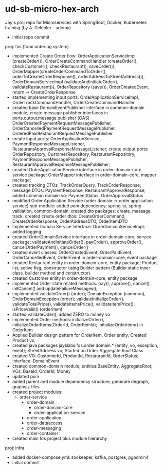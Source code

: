 # ud-sb-micro-hex-arch
Jay's proj repo for Microservices with SpringBoot, Docker, Kubernetes training (by A. Gelenler - udemy)

- initial repo commit

proj: fos (food ordering system)
- implemented Create Order flow: OrderApplicationServiceImpl (createOrder()), OrderCreateCommandHandler (createOrder(), checkCustomer(), checkRestaurant(), saveOrder()), OrderMapper(createOrderCommandToOrder(), orderToCreateOrderResponse(), orderAddressToStreetAddress()), OrderDomainServiceImpl (validateAndInitiateOrder(), validateRestaurant()), OrderRepository (save()), OrderCreatedEvent, return -> CreateOrderResponse
- started implementing input ports: OrderApplicationServiceImpl, OrderTrackCommandHandler, OrderCreateCommandHandler
- created base DomainEventPublisher interface in common-domain module; create message publisher interfaces in ports.output.message.publisher (OAS): OrderCreatedPaymentRequestMessagePublisher, OrderCancelledPaymentRequestMessagePublisher, OrderedPaidRestaurantRequestMessagePublisher
- create input ports: OrderApplicationService, PaymentResponseMessageListener, RestaurantApprovalResponseMessageListener; create output ports: OrderRepository, CustomerRepository, RestaurantRepository, PaymentResponseMessagePublisher, RestaurantApprovalResponseMessagePublisher; 
- created OrderApplicationService interface in order-domain-core, service package; OrderMapper interface in order-domain-core, mapper package; 
- created tracking DTOs: TrackOrderQuery, TrackOrderResponse; message DTOs: PaymentResponse, RestaurantApprovalResponse; added common domain vo: PaymentStatus, OrderApprovalStatus
- modified Order Application Service (order domain -> order application service) sub-module: added pom dependency: spring-tx, spring-validation, common-domain; created dto packages: create, message, track; created create order dtos: CreateOrderCommand, CreateOrderResponse, OrderAddressDTO, OrderItemDTO
- Implemented Domain Service Interface: OrderDomainServiceImpl; added logging
- created OrderDomainService interface in order-domain-core, service package: validateAndInitiateOrder(), payOrder(), approveOrder(), cancelOrderPayment(), cancelOrder()
- created event classes: OrderCreatedEvent, OrderPaidEvent, OrderCancelledEvent, OrderEvent in order-domain-core, event package
- created Restaurant entity in order-domain-core, entity package; Product list, active flag, constructor using Builder pattern (Builder static inner class, builder method and constructor)
- created Customer entity in order-domain-core, entity package
- implemented Order state related methods: pay(), approve(), cancel(), initCancel() and updateFailureMessages(); 
- implemented validateOrder() (order); DomainException (common), OrderDomainException (order); validateInitializeOrder(), validateTotalPrice(), validateItemsPrice(), validateItemPrice(), isPriceValid() (orderItem)
- started validateOder(); added ZERO to money vo
- implemented Order methods: initializeOrder(), initializeOrderItems(OrderId, OrderItemId); initializeOrderItem() in OrderItem 
- Applied Builder design pattern for OrderItem, Order entity; Created Product vo;
- created java packages jayslabs.fos.order.domain.* (entity, vo, exception, event); StreetAddress vo; Started on Order Aggregate Root Class
- created VO: CustomerId, ProductId, RestaurantId, OrderStatus; Interface: DomainEvent
- created common-domain module, entities:BaseEntity, AggregateRoot; VOs: BaseId, OrderId, Money
- updated pom
- added parent and module dependency structure; generate degraph, graphviz files
- created project modules: 
  - order-service
    - order-domain 
      - order-domain-core
      - order-application-service
    - order-application
    - order-dataaccess
    - order-messaging
    - order-container
- created main fos project plus module hierarchy

proj: infra
- added docker-compose.yml: zookeeper, kafka, postgres, pgadmin4
- initial commit